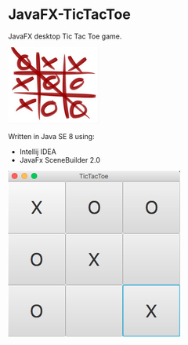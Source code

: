 # JavaFX-TicTacToe
JavaFX desktop Tic Tac Toe game.

![Alt text](https://github.com/BalkanBasileus/JavaFX-TicTacToe/blob/master/ScreenShot/TicTacToe-Emblem.png?raw=true "Optional Title")



Written in Java SE 8 using:

* Intellij IDEA
* JavaFx SceneBuilder 2.0

![Alt text](https://github.com/BalkanBasileus/JavaFX-TicTacToe/blob/master/ScreenShot/ScreenShot.png?raw=true "Optional Title")
